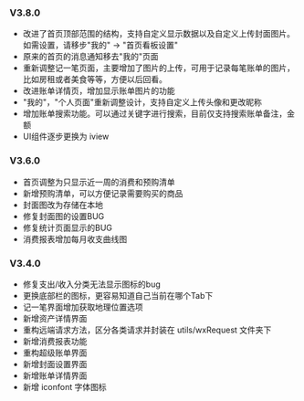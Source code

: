 ### V3.8.0
+ 改进了首页顶部范围的结构，支持自定义显示数据以及自定义上传封面图片。如需设置，请移步"我的" -> "首页看板设置"
+ 原来的首页的消息通知移去"我的"页面
+ 重新调整记一笔页面，主要增加了图片的上传，可用于记录每笔账单的图片，比如房租或者美食等等，方便以后回看。
+ 改进账单详情页，增加显示账单图片的功能
+ "我的"，"个人页面"重新调整设计，支持自定义上传头像和更改昵称
+ 增加账单搜索功能。可以通过关键字进行搜索，目前仅支持搜索账单备注，金额
+ UI组件逐步更换为 iview

### V3.6.0
+ 首页调整为只显示近一周的消费和预购清单
+ 新增预购清单，可以方便记录需要购买的商品
+ 封面图改为存储在本地
+ 修复封面图的设置BUG
+ 修复统计页面显示的BUG
+ 消费报表增加每月收支曲线图

### V3.4.0
+ 修复支出/收入分类无法显示图标的bug
+ 更换底部栏的图标，更容易知道自己当前在哪个Tab下
+ 记一笔界面增加获取地理位置选项
+ 新增资产详情界面
+ 重构远端请求方法，区分各类请求并封装在 utils/wxRequest 文件夹下
+ 新增消费报表功能
+ 重构超级账单界面
+ 新增封面设置界面
+ 新增账单详情界面
+ 新增 iconfont 字体图标
